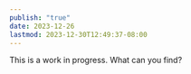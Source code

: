 ```yaml
---
publish: "true"
date: 2023-12-26
lastmod: 2023-12-30T12:49:37-08:00
---
```

This is a work in progress. What can you find?
